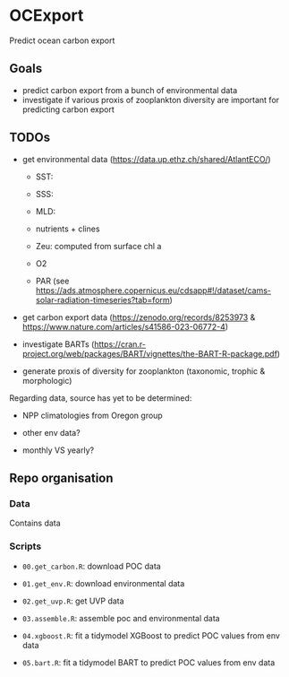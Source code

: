 # OCExport

Predict ocean carbon export

## Goals

-   predict carbon export from a bunch of environmental data
-   investigate if various proxis of zooplankton diversity are important for predicting carbon export

## TODOs

-   get environmental data (<https://data.up.ethz.ch/shared/AtlantECO/>)

    -   SST:

    -   SSS:

    -   MLD:

    -   nutrients + clines

    -   Zeu: computed from surface chl a

    -   O2

    -   PAR (see https://ads.atmosphere.copernicus.eu/cdsapp#!/dataset/cams-solar-radiation-timeseries?tab=form)

-   get carbon export data (<https://zenodo.org/records/8253973> & <https://www.nature.com/articles/s41586-023-06772-4>)

-   investigate BARTs (<https://cran.r-project.org/web/packages/BART/vignettes/the-BART-R-package.pdf>)

-   generate proxis of diversity for zooplankton (taxonomic, trophic & morphologic)



Regarding data, source has yet to be determined:

- NPP climatologies from Oregon group

- other env data?

- monthly VS yearly?

## Repo organisation

### Data

Contains data

### Scripts

-   `00.get_carbon.R`: download POC data

-   `01.get_env.R`: download environmental data

-   `02.get_uvp.R`: get UVP data

-   `03.assemble.R`: assemble poc and environmental data

-   `04.xgboost.R`: fit a tidymodel XGBoost to predict POC values from env data

-   `05.bart.R`: fit a tidymodel BART to predict POC values from env data

